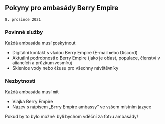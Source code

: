 ## Pokyny pro ambasády Berry Empire
<code>8. prosince 2021</code>
### Povinné služby
<p>
    Každá ambasáda musí poskytnout
</p>
<ul>
    <li>Digitální kontakt s vládou Berry Empire (E-mail nebo Discord)</li>
    <li>Aktuální podrobnosti o Berry Empire (jako je oblast, populace, členství v aliancích a průzkum vesmíru)</li>
    <li>Sklenice vody nebo džusu pro všechny návštěvníky</li>
</ul>

### Nezbytnosti
<p>
    Každá ambasáda musí mít
</p>
<ul>
    <li>Vlajka Berry Empire</li>
    <li>Název s nápisem „Berry Empire ambassy“ ve vašem místním jazyce</li>
</ul>

<p>Pokud by to bylo možné, byli bychom vděční za fotku ambasády!</p>
